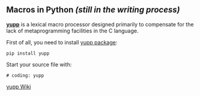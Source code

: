 ## Macros in Python _(still in the writing process)_

[**yupp**](https://github.com/in4lio/yupp/) is a lexical macro processor designed
primarily to compensate for the lack of metaprogramming facilities in the C language.

First of all, you need to install [yupp package](https://pypi.python.org/pypi/yupp/):

    pip install yupp

Start your source file with:

    # coding: yupp

[yupp Wiki](https://github.com/in4lio/yupp/wiki/)

